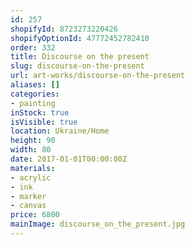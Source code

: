 ```yaml
---
id: 257
shopifyId: 8723273220426
shopifyOptionId: 47772452782410
order: 332
title: Discourse on the present
slug: discourse-on-the-present
url: art-works/discourse-on-the-present
aliases: []
categories:
- painting
inStock: true
isVisible: true
location: Ukraine/Home
height: 90
width: 80
date: 2017-01-01T00:00:00Z
materials:
- acrylic
- ink
- marker
- canvas
price: 6800
mainImage: discourse_on_the_present.jpg
---
```

